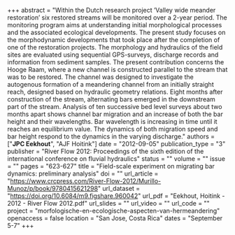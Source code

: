 +++
abstract = "Within the Dutch research project ’Valley wide meander restoration’ six restored streams will be monitored over a 2-year period. The monitoring program aims at understanding initial morphological processes and the associated ecological developments. The present study focuses on the morphodynamic developments that took place after the completion of one of the restoration projects. The morphology and hydraulics of the field sites are evaluated using sequential GPS-surveys, discharge records and information from sediment samples. The present contribution concerns the Hooge Raam, where a new channel is constructed parallel to the stream that was to be restored. The channel was designed to investigate the autogenous formation of a meandering channel from an initially straight reach, designed based on hydraulic geometry relations. Eight months after construction of the stream, alternating bars emerged in the downstream part of the stream. Analysis of ten successive bed level surveys about two months apart shows channel bar migration and an increase of both the bar height and their wavelengths. Bar wavelength is increasing in time until it reaches an equilibrium value. The dynamics of both migration speed and bar height respond to the dynamics in the varying discharge."
authors = ["**JPC Eekhout**", "AJF Hoitink"]
date = "2012-09-05"
publication_type = "3"
publisher = "River Flow 2012: Proceedings of the sixth edition of the international conference on fluvial hydraulics"
status = ""
volume = ""
issue = ""
pages = "623-627"
title = "Field-scale experiment on migrating bar dynamics: preliminary analysis"
doi = ""
url_article = "https://www.crcpress.com/River-Flow-2012/Murillo-Munoz/p/book/9780415621298"
url_dataset = "https://doi.org/10.6084/m9.figshare.960042"
url_pdf = "Eekhout, Hoitink - 2012 - River Flow 2012.pdf"
url_slides = ""
url_video = ""
url_code = ""
project = "morfologische-en-ecologische-aspecten-van-hermeandering"
openaccess = false
location = "San Jose, Costa Rica"
dates = "September 5-7"
+++